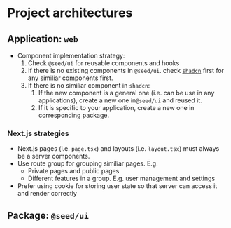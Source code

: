 # Project architectures

## Application: `web`

- Component implementation strategy:
  1. Check `@seed/ui` for reusable components and hooks
  2. If there is no existing components in `@seed/ui`. check [`shadcn`][1]
     first for any similiar components first.
  3. If there is no similiar component in `shadcn`:
     1. If the new component is a general one (i.e. can be use in any
        applications), create a new one in`@seed/ui` and reused it.
     2. If it is specific to your application, create a new one in
        corresponding package.

### Next.js strategies

- Next.js pages (i.e. `page.tsx`) and layouts (i.e. `layout.tsx`) must always
  be a server components.
- Use route group for grouping similiar pages. E.g.
  - Private pages and public pages
  - Different features in a group. E.g. user management and settings
- Prefer using cookie for storing user state so that server can access it and
  render correctly

## Package: `@seed/ui`

[1]: https://ui.shadcn.com
